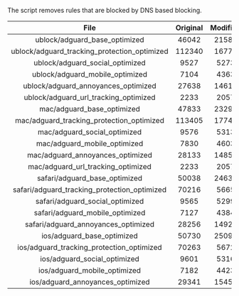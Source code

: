 The script removes rules that are blocked by DNS based blocking.


| File | Original | Modified |
|:----:|:-----:|:-----:|
| ublock/adguard_base_optimized | 46042 | 21581 |
| ublock/adguard_tracking_protection_optimized | 112340 | 16778 |
| ublock/adguard_social_optimized | 9527 | 5273 |
| ublock/adguard_mobile_optimized | 7104 | 4363 |
| ublock/adguard_annoyances_optimized | 27638 | 14613 |
| ublock/adguard_url_tracking_optimized | 2233 | 2057 |
| mac/adguard_base_optimized | 47833 | 23294 |
| mac/adguard_tracking_protection_optimized | 113405 | 17744 |
| mac/adguard_social_optimized | 9576 | 5313 |
| mac/adguard_mobile_optimized | 7830 | 4603 |
| mac/adguard_annoyances_optimized | 28133 | 14852 |
| mac/adguard_url_tracking_optimized | 2233 | 2057 |
| safari/adguard_base_optimized | 50038 | 24636 |
| safari/adguard_tracking_protection_optimized | 70216 | 5665 |
| safari/adguard_social_optimized | 9565 | 5299 |
| safari/adguard_mobile_optimized | 7127 | 4384 |
| safari/adguard_annoyances_optimized | 28256 | 14925 |
| ios/adguard_base_optimized | 50730 | 25099 |
| ios/adguard_tracking_protection_optimized | 70263 | 5672 |
| ios/adguard_social_optimized | 9601 | 5316 |
| ios/adguard_mobile_optimized | 7182 | 4423 |
| ios/adguard_annoyances_optimized | 29341 | 15458 |